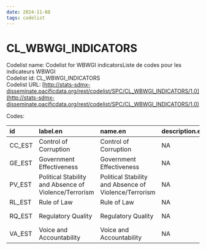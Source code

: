 ```yaml
---
date: 2024-11-08
tags: codelist
---
```


# CL_WBWGI_INDICATORS

Codelist name: Codelist for WBWGI indicatorsListe de codes pour les indicateurs WBWGI  
Codelist id: CL_WBWGI_INDICATORS  
Codelist URL: [http://stats-sdmx-disseminate.pacificdata.org/rest/codelist/SPC/CL_WBWGI_INDICATORS/1.0](http://stats-sdmx-disseminate.pacificdata.org/rest/codelist/SPC/CL_WBWGI_INDICATORS/1.0)  

Codes:  

|id     |label.en                                              |name.en                                               |description.en |label.fr                                              |name.fr                                               |description.fr |
|:------|:-----------------------------------------------------|:-----------------------------------------------------|:--------------|:-----------------------------------------------------|:-----------------------------------------------------|:--------------|
|CC_EST |Control of Corruption                                 |Control of Corruption                                 |NA             |Contrôle de la corruption                             |Contrôle de la corruption                             |NA             |
|GE_EST |Government Effectiveness                              |Government Effectiveness                              |NA             |Efficacité du gouvernement                            |Efficacité du gouvernement                            |NA             |
|PV_EST |Political Stability and Absence of Violence/Terrorism |Political Stability and Absence of Violence/Terrorism |NA             |Stabilité politique et absence de violence/terrorisme |Stabilité politique et absence de violence/terrorisme |NA             |
|RL_EST |Rule of Law                                           |Rule of Law                                           |NA             |Règle de loi                                          |Règle de loi                                          |NA             |
|RQ_EST |Regulatory Quality                                    |Regulatory Quality                                    |NA             |Qualité réglementaire                                 |Qualité réglementaire                                 |NA             |
|VA_EST |Voice and Accountability                              |Voice and Accountability                              |NA             |Voix et responsabilité                                |Voix et responsabilité                                |NA             |
